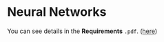 # Neural Networks
You can see details in the **Requirements** ``.pdf``. ([here](https://github.com/sorodocosmin/artificial-intelligence/blob/main/Lab_6_7_2.0/Requirements_Ro_Eng.pdf))
